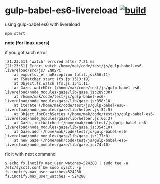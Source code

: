 gulp-babel-es6-livereload [![build](https://travis-ci.org/daggerok/gulp-babel-es6-livereload.svg?branch=master)](https://travis-ci.org/daggerok/gulp-babel-es6-livereload)
=========================

using gulp-babel es6 with livereload

```shell
npm start
```

**note (for linux users)**

if you got such error

```shell
[21:23:51] 'watch' errored after 7.21 ms
[21:23:51] Error: watch /home/mak/code/test/js/gulp-babel-es6-livereload/src/js/ ENOSPC
    at exports._errnoException (util.js:856:11)
    at FSWatcher.start (fs.js:1313:19)
    at Object.fs.watch (fs.js:1341:11)
    at Gaze._watchDir (/home/mak/code/test/js/gulp-babel-es6-livereload/node_modules/gaze/lib/gaze.js:289:30)
    at /home/mak/code/test/js/gulp-babel-es6-livereload/node_modules/gaze/lib/gaze.js:358:10
    at iterate (/home/mak/code/test/js/gulp-babel-es6-livereload/node_modules/gaze/lib/helper.js:52:5)
    at Object.forEachSeries (/home/mak/code/test/js/gulp-babel-es6-livereload/node_modules/gaze/lib/helper.js:66:3)
    at Gaze._initWatched (/home/mak/code/test/js/gulp-babel-es6-livereload/node_modules/gaze/lib/gaze.js:354:10)
    at Gaze.add (/home/mak/code/test/js/gulp-babel-es6-livereload/node_modules/gaze/lib/gaze.js:177:8)
    at new Gaze (/home/mak/code/test/js/gulp-babel-es6-livereload/node_modules/gaze/lib/gaze.js:74:10)
```

fix it with next command

```shell
$ echo fs.inotify.max_user_watches=524288 | sudo tee -a /etc/sysctl.conf && sudo sysctl -p
fs.inotify.max_user_watches=524288
fs.inotify.max_user_watches = 524288
```
